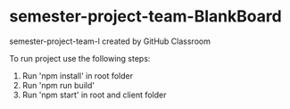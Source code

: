 # semester-project-team-BlankBoard
semester-project-team-l created by GitHub Classroom

To run project use the following steps:

1. Run 'npm install' in root folder
2. Run 'npm run build'
3. Run 'npm start' in root and client folder
